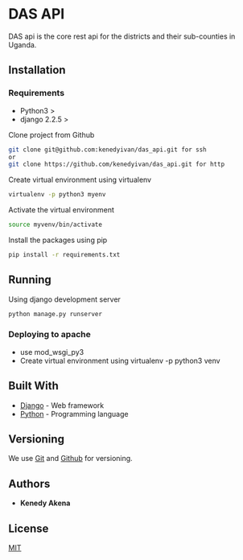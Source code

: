 # DAS API

DAS api is the core rest api for the districts and their sub-counties in Uganda.

## Installation

### Requirements
* Python3 >
* django 2.2.5 >

Clone project from Github
```bash
git clone git@github.com:kenedyivan/das_api.git for ssh
or
git clone https://github.com/kenedyivan/das_api.git for http
```

Create virtual environment using virtualenv
```bash
virtualenv -p python3 myenv
```

Activate the virtual environment
```bash
source myvenv/bin/activate
```

Install the packages using pip
```bash
pip install -r requirements.txt
```

## Running

Using django development server
```bash
python manage.py runserver
```

### Deploying to apache

* use mod_wsgi_py3
* Create virtual environment using virtualenv -p python3 venv


## Built With

* [Django](https://laravel.com/) - Web framework
* [Python](https://www.php.net/) - Programming language

## Versioning

We use [Git](https://git-scm.com/) and [Github](https://github.com/) for versioning. 

## Authors

* **Kenedy Akena**

## License

[MIT](https://choosealicense.com/licenses/mit/)
